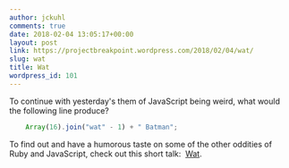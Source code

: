 ```yaml
---
author: jckuhl
comments: true
date: 2018-02-04 13:05:17+00:00
layout: post
link: https://projectbreakpoint.wordpress.com/2018/02/04/wat/
slug: wat
title: Wat
wordpress_id: 101
---
```


To continue with yesterday's them of JavaScript being weird, what would the following line produce?

```javascript    
    Array(16).join("wat" - 1) + " Batman";
```

To find out and have a humorous taste on some of the other oddities of Ruby and JavaScript, check out this short talk:  [Wat](https://www.destroyallsoftware.com/talks/wat).
